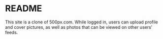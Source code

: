 # README

This site is a clone of 500px.com. While logged in, users can upload profile and cover pictures, as well as photos that can be viewed on other users' feeds.

